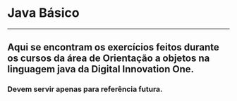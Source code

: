 # Java Básico
--- 
## Aqui se encontram os exercícios feitos durante os cursos da área de Orientação a objetos na linguagem java da Digital Innovation One.
### Devem servir apenas para referência futura.
